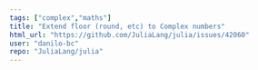 ```yaml
---
tags: ["complex","maths"]
title: "Extend floor (round, etc) to Complex numbers"
html_url: "https://github.com/JuliaLang/julia/issues/42060"
user: "danilo-bc"
repo: "JuliaLang/julia"
---
```


